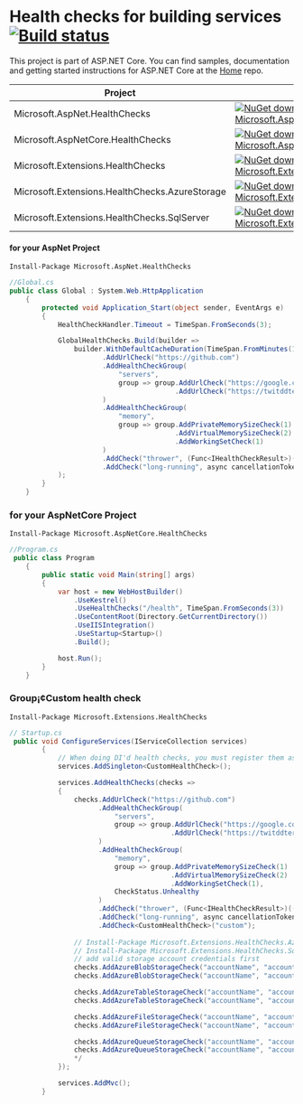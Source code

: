Health checks for building services  [![Build status](https://ci.appveyor.com/api/projects/status/nyvfn5yb8g623rt3?svg=true)](https://ci.appveyor.com/project/seven1986/healthchecks) 
===

This project is part of ASP.NET Core. You can find samples, documentation and getting started instructions for ASP.NET Core at the [Home](https://github.com/aspnet/home) repo.

Project | NuGet | Used For 
--------------- | --------------- | ---------------
Microsoft.AspNet.HealthChecks|[![NuGet downloads Microsoft.AspNet.HealthChecks](https://img.shields.io/nuget/dt/Microsoft.AspNet.HealthChecks.svg)](https://www.nuget.org/packages/Microsoft.AspNet.HealthChecks)|AspNet
Microsoft.AspNetCore.HealthChecks|[![NuGet downloads Microsoft.AspNetCore.HealthChecks](https://img.shields.io/nuget/dt/Microsoft.AspNetCore.HealthChecks.svg)](https://www.nuget.org/packages/Microsoft.AspNetCore.HealthChecks)|AspNetCore
Microsoft.Extensions.HealthChecks|[![NuGet downloads Microsoft.Extensions.HealthChecks](https://img.shields.io/nuget/dt/Microsoft.Extensions.HealthChecks.svg)](https://www.nuget.org/packages/Microsoft.Extensions.HealthChecks)|AspNetCore
Microsoft.Extensions.HealthChecks.AzureStorage|[![NuGet downloads Microsoft.Extensions.HealthChecks.AzureStorage](https://img.shields.io/nuget/dt/Microsoft.Extensions.HealthChecks.AzureStorage.svg)](https://www.nuget.org/packages/Microsoft.Extensions.HealthChecks.AzureStorage)|AspNetCore
Microsoft.Extensions.HealthChecks.SqlServer|[![NuGet downloads Microsoft.Extensions.HealthChecks.SqlServer](https://img.shields.io/nuget/dt/Microsoft.Extensions.HealthChecks.SqlServer.svg)](https://www.nuget.org/packages/Microsoft.Extensions.HealthChecks.SqlServer)|AspNetCore

#### for your AspNet Project
```
Install-Package Microsoft.AspNet.HealthChecks
```

```csharp
//Global.cs
public class Global : System.Web.HttpApplication
    {
        protected void Application_Start(object sender, EventArgs e)
        {
            HealthCheckHandler.Timeout = TimeSpan.FromSeconds(3);

            GlobalHealthChecks.Build(builder =>
                builder.WithDefaultCacheDuration(TimeSpan.FromMinutes(1))
                       .AddUrlCheck("https://github.com")
                       .AddHealthCheckGroup(
                           "servers",
                           group => group.AddUrlCheck("https://google.com")
                                         .AddUrlCheck("https://twitddter.com")
                       )
                       .AddHealthCheckGroup(
                           "memory",
                           group => group.AddPrivateMemorySizeCheck(1)
                                         .AddVirtualMemorySizeCheck(2)
                                         .AddWorkingSetCheck(1)
                       )
                       .AddCheck("thrower", (Func<IHealthCheckResult>)(() => { throw new DivideByZeroException(); }))
                       .AddCheck("long-running", async cancellationToken => { await Task.Delay(10000, cancellationToken); return HealthCheckResult.Healthy("I ran too long"); })
            );
        }
    }
```



### for your AspNetCore Project
```
Install-Package Microsoft.AspNetCore.HealthChecks
```

```csharp
//Program.cs
 public class Program
    {
        public static void Main(string[] args)
        {
            var host = new WebHostBuilder()
                .UseKestrel()
                .UseHealthChecks("/health", TimeSpan.FromSeconds(3))     // Or to host on a separate port: .UseHealthChecks(port)
                .UseContentRoot(Directory.GetCurrentDirectory())
                .UseIISIntegration()
                .UseStartup<Startup>()
                .Build();

            host.Run();
        }
    }
```

###  Group¡¢Custom health check
```
Install-Package Microsoft.Extensions.HealthChecks
```

```csharp
// Startup.cs
 public void ConfigureServices(IServiceCollection services)
        {
            // When doing DI'd health checks, you must register them as services of their concrete type
            services.AddSingleton<CustomHealthCheck>();

            services.AddHealthChecks(checks =>
            {
                checks.AddUrlCheck("https://github.com")
                      .AddHealthCheckGroup(
                          "servers",
                          group => group.AddUrlCheck("https://google.com")
                                        .AddUrlCheck("https://twitddter.com")
                      )
                      .AddHealthCheckGroup(
                          "memory",
                          group => group.AddPrivateMemorySizeCheck(1)
                                        .AddVirtualMemorySizeCheck(2)
                                        .AddWorkingSetCheck(1),
                          CheckStatus.Unhealthy
                      )
                      .AddCheck("thrower", (Func<IHealthCheckResult>)(() => { throw new DivideByZeroException(); }))
                      .AddCheck("long-running", async cancellationToken => { await Task.Delay(10000, cancellationToken); return HealthCheckResult.Healthy("I ran too long"); })
                      .AddCheck<CustomHealthCheck>("custom");
            
                // Install-Package Microsoft.Extensions.HealthChecks.AzureStorage
                // Install-Package Microsoft.Extensions.HealthChecks.SqlServer
                // add valid storage account credentials first
                checks.AddAzureBlobStorageCheck("accountName", "accountKey");
                checks.AddAzureBlobStorageCheck("accountName", "accountKey", "containerName");

                checks.AddAzureTableStorageCheck("accountName", "accountKey");
                checks.AddAzureTableStorageCheck("accountName", "accountKey", "tableName");

                checks.AddAzureFileStorageCheck("accountName", "accountKey");
                checks.AddAzureFileStorageCheck("accountName", "accountKey", "shareName");

                checks.AddAzureQueueStorageCheck("accountName", "accountKey");
                checks.AddAzureQueueStorageCheck("accountName", "accountKey", "queueName");
                */  
            });

            services.AddMvc();
        }

```
